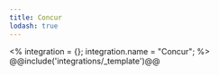 ```yaml
---
title: Concur
lodash: true
---
```

<% integration = {};
integration.name = "Concur"; %>
@@include('integrations/_template')@@
